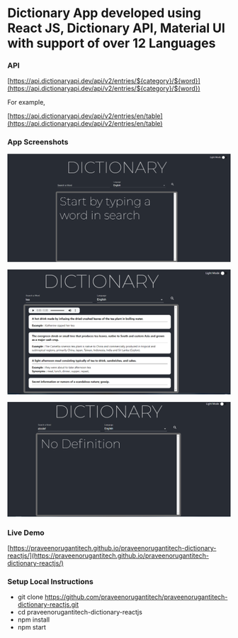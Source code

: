 # Dictionary App developed using React JS, Dictionary API, Material UI with support of over 12 Languages

### API

[https://api.dictionaryapi.dev/api/v2/entries/${category}/${word}](https://api.dictionaryapi.dev/api/v2/entries/${category}/${word})

For example,

[https://api.dictionaryapi.dev/api/v2/entries/en/table](https://api.dictionaryapi.dev/api/v2/entries/en/table)


### App Screenshots

![screenshot of the app](https://raw.githubusercontent.com/praveenorugantitech/praveenorugantitech-dictionary-reactjs/master/src/images/screenshot1.PNG)

![screenshot of the app](https://raw.githubusercontent.com/praveenorugantitech/praveenorugantitech-dictionary-reactjs/master/src/images/screenshot2.PNG)

![screenshot of the app](https://raw.githubusercontent.com/praveenorugantitech/praveenorugantitech-dictionary-reactjs/master/src/images/screenshot3.PNG)


### Live Demo

[https://praveenorugantitech.github.io/praveenorugantitech-dictionary-reactjs/](https://praveenorugantitech.github.io/praveenorugantitech-dictionary-reactjs/)


### Setup Local Instructions

- git clone https://github.com/praveenorugantitech/praveenorugantitech-dictionary-reactjs.git
- cd praveenorugantitech-dictionary-reactjs
- npm install
- npm start
